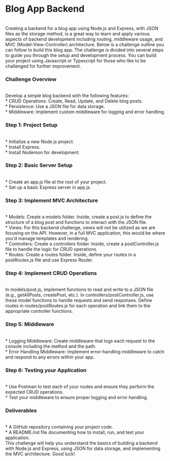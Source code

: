 <h1>Blog App Backend</h1><br>
Creating a backend for a blog app using Node.js and Express, with JSON files as the storage method, is a great way to learn and apply various aspects of backend development including routing, middleware usage, and MVC (Model-View-Controller) architecture. Below is a challenge outline you can follow to build this blog app. The challenge is divided into several steps to guide you through the setup and development process.
You can build your project using Javascript   or Typescript for those who like to be challenged for further improvement.<br>
<h3>Challenge Overview</h3><br>
Develop a simple blog backend with the following features:<br>
* CRUD Operations: Create, Read, Update, and Delete blog posts.<br>
* Persistence: Use a JSON file for data storage.<br>
* Middleware: Implement custom middleware for logging and error handling.<br>
<h3>Step 1: Project Setup</h3><br>
* Initialize a new Node.js project.<br>
* Install Express.<br>
* Install Nodemon for development.<br>
<h3>Step 2: Basic Server Setup</h3><br>
* Create an app.js file at the root of your project.<br>
* Set up a basic Express server in app.js.<br>
<h3>Step 3: Implement MVC Architecture</h3><br>
* Models: Create a models folder. Inside, create a post.js to define the structure of a blog post and functions to interact with the JSON file.<br>
* Views: For this backend challenge, views will not be utilized as we are focusing on the API. However, in a full MVC application, this would be where you'd manage templates and rendering.<br>
* Controllers: Create a controllers folder. Inside, create a postController.js file to handle the logic for CRUD operations.<br>
* Routes: Create a routes folder. Inside, define your routes in a postRoutes.js file and use Express Router.<br>
<h3>Step 4: Implement CRUD Operations</h3><br>
In models/post.js, implement functions to read and write to a JSON file (e.g., getAllPosts, createPost, etc.).
In controllers/postController.js, use these model functions to handle requests and send responses.
Define routes in routes/postRoutes.js for each operation and link them to the appropriate controller functions.<br>
<h3>Step 5: Middleware</h3><br>
* Logging Middleware: Create middleware that logs each request to the console including the method and the path.<br>
* Error Handling Middleware: Implement error-handling middleware to catch and respond to any errors within your app.<br>
<h3>Step 6: Testing your Application</h3><br>
* Use Postman  to test each of your routes and ensure they perform the expected CRUD operations.<br>
* Test your middleware to ensure proper logging and error handling.<br>
<h3>Deliverables</h3><br>
* A GitHub repository containing your project code.<br>
* A README.md file documenting how to install, run, and test your application.<br>
This challenge will help you understand the basics of building a backend with Node.js and Express, using JSON for data storage, and implementing the MVC architecture. Good luck!<br>
